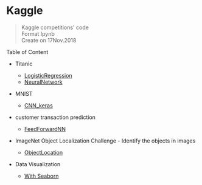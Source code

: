 # Kaggle
> Kaggle competitions' code  <br/> 
Format Ipynb <br/> 
Create on 17Nov.2018

Table of Content

* Titanic
  * [LogisticRegression](https://github.com/MorganWoods/Kaggle/blob/master/Titanic/LogisticsRegression.ipynb)
  * [NeuralNetwork](https://github.com/MorganWoods/Kaggle/blob/master/Titanic/NeuralNetwork.ipynb)
  
* MNIST
  * [CNN_keras](https://github.com/MorganWoods/Kaggle/blob/master/MNIST/cnn-keras-minst.ipynb)
  
* customer transaction prediction
  * [FeedForwardNN](https://github.com/MorganWoods/Kaggle/blob/master/TransactionPrediction/prediction-feedforwardnetwork.ipynb)

* ImageNet Object Localization Challenge - Identify the objects in images
  * [ObjectLocation](https://github.com/MorganWoods/Kaggle/blob/master/ObjectLocation/ObjectLocation.ipynb)
  
* Data Visualization
  * [With Seaborn](https://github.com/MorganWoods/Kaggle/blob/master/DataVisualization/DataVisualization.ipynb)
  
